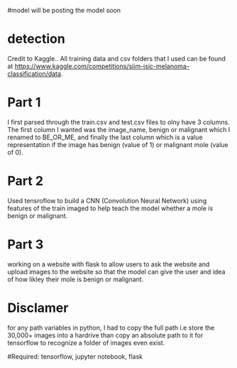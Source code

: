 #model
will be posting the model soon

# detection
Credit to Kaggle.. All training data and csv folders that I used can be found at https://www.kaggle.com/competitions/siim-isic-melanoma-classification/data.
# Part 1
 I first parsed through the train.csv and test.csv files to olny have 3 columns. The first column I wanted was the image_name, benign or malignant which I renamed to BE_OR_ME, and finally the last column which is a value representation if the image has benign (value of 1) or malignant mole (value of 0).
# Part 2
Used tensroflow to build a CNN (Convolution Neural Network) using features of the train imaged to help teach the model whether a mole is benign or malignant. 

# Part 3
working on a website with flask to allow users to ask the website and upload images to the website so that the model can give the user and idea of how likley their mole is benign or malignant.

# Disclamer
for any path variables in python, I had to copy the full path i.e store the 30,000+ images into a hardrive than copy an absolute path to it for tensorflow to recognize a folder of images even exist. 

#Required: tensorflow, jupyter notebook, flask 


